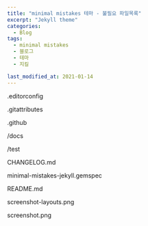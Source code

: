 ```yaml
---
title: "minimal mistakes 테마 - 불필요 파일목록"
excerpt: "Jekyll theme"
categories:
  - Blog
tags:
  - minimal mistakes
  - 블로그
  - 테마
  - 지킬

last_modified_at: 2021-01-14
---
```


\.editorconfig

\.gitattributes

\.github

/docs

/test

CHANGELOG.md

minimal-mistakes-jekyll.gemspec

README.md

screenshot-layouts.png

screenshot.png

